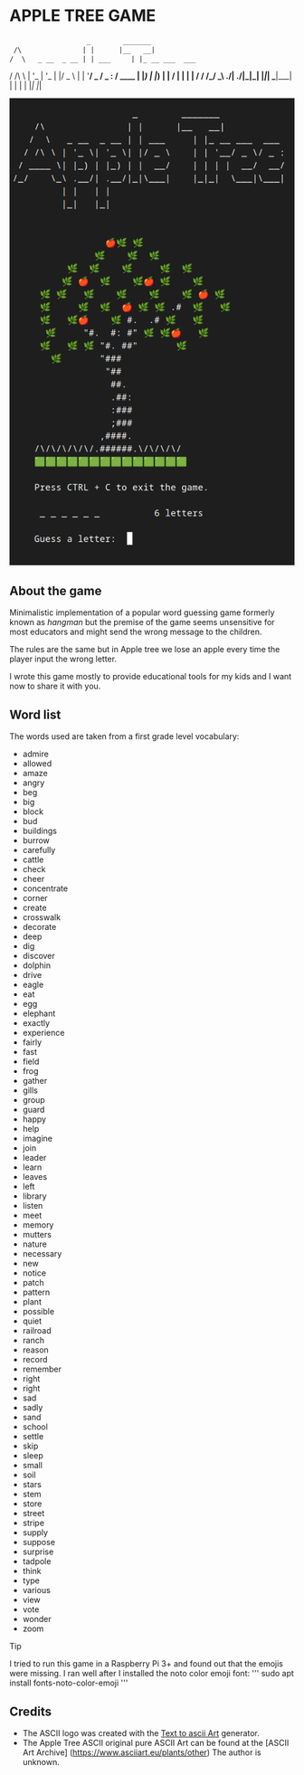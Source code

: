 # APPLE TREE GAME

                       _        _______
     /\               | |      |__   __|
    /  \   _ __  _ __ | | ___     | |_ __ ___  ___
   / /\ \ | '_ \| '_ \| |/ _ \    | | '__/ _ \/ _ :
  / ____ \| |_) | |_) | |  __/    | | | |  __/  __/
 /_/    \_\ .__/| .__/|_|\___|    |_|_|  \___|\___|
          | |   | |
          |_|   |_|

![Apple Tree Screenshot.](https://github.com/cramayar/apple-tree/blob/main/assets/images/apple_tree_screen.png?raw=true)

## About the game
Minimalistic implementation of a popular word guessing game formerly known as
*hangman* but the premise of the game seems unsensitive for most educators and
might send the wrong message to the children.

The rules are the same but in Apple tree we lose an apple every time the player
input the wrong letter.

I wrote this game mostly to provide educational tools for my kids and I want now
to share it with you.

## Word list
The words used are taken from a first grade level vocabulary:
* admire
* allowed
* amaze
* angry
* beg
* big
* block
* bud
* buildings
* burrow
* carefully
* cattle
* check
* cheer
* concentrate
* corner
* create
* crosswalk
* decorate
* deep
* dig
* discover
* dolphin
* drive
* eagle
* eat
* egg
* elephant
* exactly
* experience
* fairly
* fast
* field
* frog
* gather
* gills
* group
* guard
* happy
* help
* imagine
* join
* leader
* learn
* leaves
* left
* library
* listen
* meet
* memory
* mutters
* nature
* necessary
* new
* notice
* patch
* pattern
* plant
* possible
* quiet
* railroad
* ranch
* reason
* record
* remember
* right
* right
* sad
* sadly
* sand
* school
* settle
* skip
* sleep
* small
* soil
* stars
* stem
* store
* street
* stripe
* supply
* suppose
* surprise
* tadpole
* think
* type
* various
* view
* vote
* wonder
* zoom

> [!TIP]
> I tried to run this game in a Raspberry Pi 3+ and found out that the emojis were missing.
> I ran well after I installed the noto color emoji font:
> '''
> sudo apt install fonts-noto-color-emoji
> '''

## Credits
* The ASCII logo was created with the [Text to ascii Art](https://www.asciiart.eu/text-to-ascii-art) generator.
* The Apple Tree ASCII original pure ASCII Art can be found at the [ASCII Art Archive] (https://www.asciiart.eu/plants/other)
The author is unknown.

